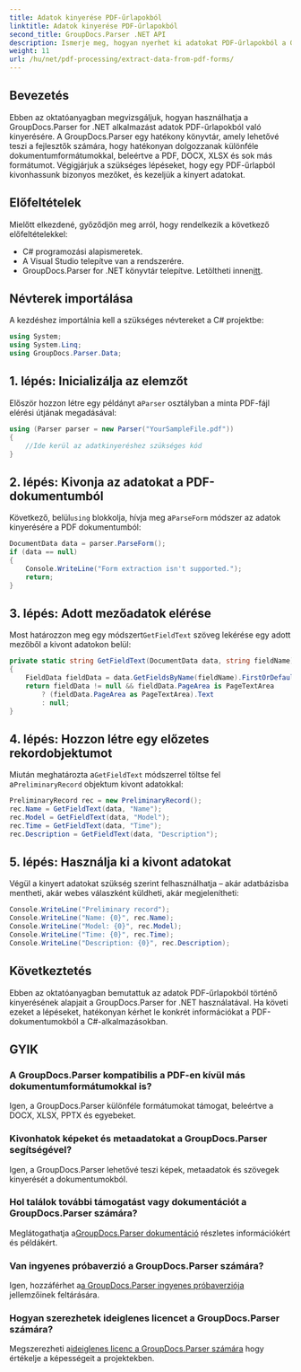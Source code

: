 ```yaml
---
title: Adatok kinyerése PDF-űrlapokból
linktitle: Adatok kinyerése PDF-űrlapokból
second_title: GroupDocs.Parser .NET API
description: Ismerje meg, hogyan nyerhet ki adatokat PDF-űrlapokból a GroupDocs.Parser for .NET segítségével. Lépésről lépésre, kódpéldákkal és GYIK-vel.
weight: 11
url: /hu/net/pdf-processing/extract-data-from-pdf-forms/
---
```

## Bevezetés
Ebben az oktatóanyagban megvizsgáljuk, hogyan használhatja a GroupDocs.Parser for .NET alkalmazást adatok PDF-űrlapokból való kinyerésére. A GroupDocs.Parser egy hatékony könyvtár, amely lehetővé teszi a fejlesztők számára, hogy hatékonyan dolgozzanak különféle dokumentumformátumokkal, beleértve a PDF, DOCX, XLSX és sok más formátumot. Végigjárjuk a szükséges lépéseket, hogy egy PDF-űrlapból kivonhassunk bizonyos mezőket, és kezeljük a kinyert adatokat.
## Előfeltételek
Mielőtt elkezdené, győződjön meg arról, hogy rendelkezik a következő előfeltételekkel:
- C# programozási alapismeretek.
- A Visual Studio telepítve van a rendszerére.
-  GroupDocs.Parser for .NET könyvtár telepítve. Letöltheti innen[itt](https://releases.groupdocs.com/parser/net/).

## Névterek importálása
A kezdéshez importálnia kell a szükséges névtereket a C# projektbe:
```csharp
using System;
using System.Linq;
using GroupDocs.Parser.Data;
```
## 1. lépés: Inicializálja az elemzőt
 Először hozzon létre egy példányt a`Parser` osztályban a minta PDF-fájl elérési útjának megadásával:
```csharp
using (Parser parser = new Parser("YourSampleFile.pdf"))
{
    //Ide kerül az adatkinyeréshez szükséges kód
}
```
## 2. lépés: Kivonja az adatokat a PDF-dokumentumból
 Következő, belül`using` blokkolja, hívja meg a`ParseForm` módszer az adatok kinyerésére a PDF dokumentumból:
```csharp
DocumentData data = parser.ParseForm();
if (data == null)
{
    Console.WriteLine("Form extraction isn't supported.");
    return;
}
```
## 3. lépés: Adott mezőadatok elérése
 Most határozzon meg egy módszert`GetFieldText` szöveg lekérése egy adott mezőből a kivont adatokon belül:
```csharp
private static string GetFieldText(DocumentData data, string fieldName)
{
    FieldData fieldData = data.GetFieldsByName(fieldName).FirstOrDefault();
    return fieldData != null && fieldData.PageArea is PageTextArea
        ? (fieldData.PageArea as PageTextArea).Text
        : null;
}
```
## 4. lépés: Hozzon létre egy előzetes rekordobjektumot
 Miután meghatározta a`GetFieldText` módszerrel töltse fel a`PreliminaryRecord` objektum kivont adatokkal:
```csharp
PreliminaryRecord rec = new PreliminaryRecord();
rec.Name = GetFieldText(data, "Name");
rec.Model = GetFieldText(data, "Model");
rec.Time = GetFieldText(data, "Time");
rec.Description = GetFieldText(data, "Description");
```
## 5. lépés: Használja ki a kivont adatokat
Végül a kinyert adatokat szükség szerint felhasználhatja – akár adatbázisba mentheti, akár webes válaszként küldheti, akár megjelenítheti:
```csharp
Console.WriteLine("Preliminary record");
Console.WriteLine("Name: {0}", rec.Name);
Console.WriteLine("Model: {0}", rec.Model);
Console.WriteLine("Time: {0}", rec.Time);
Console.WriteLine("Description: {0}", rec.Description);
```

## Következtetés
Ebben az oktatóanyagban bemutattuk az adatok PDF-űrlapokból történő kinyerésének alapjait a GroupDocs.Parser for .NET használatával. Ha követi ezeket a lépéseket, hatékonyan kérhet le konkrét információkat a PDF-dokumentumokból a C#-alkalmazásokban.

## GYIK
### A GroupDocs.Parser kompatibilis a PDF-en kívül más dokumentumformátumokkal is?
Igen, a GroupDocs.Parser különféle formátumokat támogat, beleértve a DOCX, XLSX, PPTX és egyebeket.
### Kivonhatok képeket és metaadatokat a GroupDocs.Parser segítségével?
Igen, a GroupDocs.Parser lehetővé teszi képek, metaadatok és szövegek kinyerését a dokumentumokból.
### Hol találok további támogatást vagy dokumentációt a GroupDocs.Parser számára?
 Meglátogathatja a[GroupDocs.Parser dokumentáció](https://tutorials.groupdocs.com/parser/net/) részletes információkért és példákért.
### Van ingyenes próbaverzió a GroupDocs.Parser számára?
 Igen, hozzáférhet a[a GroupDocs.Parser ingyenes próbaverziója](https://releases.groupdocs.com/) jellemzőinek feltárására.
### Hogyan szerezhetek ideiglenes licencet a GroupDocs.Parser számára?
 Megszerezheti a[ideiglenes licenc a GroupDocs.Parser számára](https://purchase.groupdocs.com/temporary-license/) hogy értékelje a képességeit a projektekben.